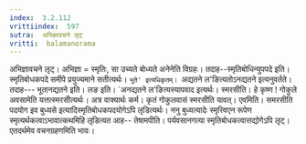 ```yaml
---
index:  3.2.112
vrittiindex:  597
sutra:  अभिज्ञावचने लृट्
vritti:  balamanorama 
---
```


अभिज्ञावचने लृट्। अभिज्ञा = स्मृतिः, सा उच्यते बोध्यते अनेनेति विग्रहः। तदाह--स्मृतिबोधिन्युपपदे इति। स्मृतिबोधकपदे समीपे प्रयुज्यमाने सतीत्यर्थः। `भूते' इत्यधिकृतम्। `अद्यतने ल'ङित्यतोऽनद्यतने इत्यनुवर्तते। तदाह--- भूतानद्यतने इति। लङ इति। `अनद्यतने ल'ङित्यस्यापवाद इत्यर्थः। स्मरसीति। हे कृष्ण ! गोकुले अवसामेति यत्तत्स्मरसीत्यर्थः। अत्र वाक्यार्थः कर्म। कृतं गोकुलवासं स्मरसीति यावत्। एवमिति। समरसीति पदयोग इव बुध्यसे इत्यादिस्मृतिबोधकपदयोगेऽपि लृडित्यर्थः। ननु बुध्यत्यादेः स्मृत्त्विएन रूपेण स्मृत्यर्थकत्वाऽभावात्कथमिहि लृडित्यत आह-- तेषामपीति। पर्यवसानगत्या स्मृतिबोधकत्वात्तद्योगेऽपि लृट्। एतदर्थमेव वचनग्रहणमिति भावः।

